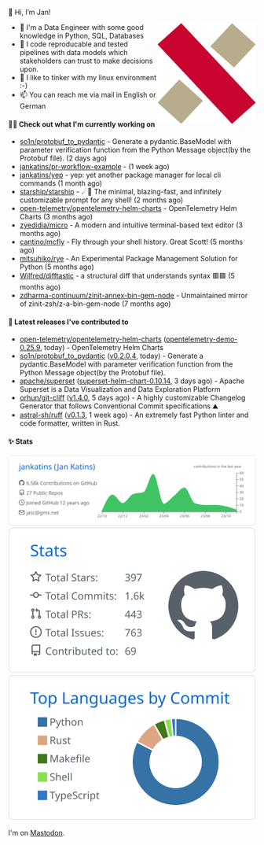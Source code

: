 👋 Hi, I’m Jan!

<img align="right" src="https://raw.githubusercontent.com/kreuzwerkerbot/kreuzwerkerbot/master/assets/xw.png" width="200">

- 🌱 I'm a Data Engineer with some good knowledge in Python, SQL, Databases
- 💪 I code reproducable and tested pipelines with data models which stakeholders can trust to make decisions upon.
- 💞️ I like to tinker with my linux environment :-)
- 📫 You can reach me via mail in English or German

#### 👩‍💻 Check out what I'm currently working on

- [so1n/protobuf_to_pydantic](https://github.com/so1n/protobuf_to_pydantic) - Generate a pydantic.BaseModel with parameter verification function from the Python Message object(by the Protobuf file). (2 days ago)
- [jankatins/pr-workflow-example](https://github.com/jankatins/pr-workflow-example) -  (1 week ago)
- [jankatins/yep](https://github.com/jankatins/yep) - yep: yet another package manager for local cli commands (1 month ago)
- [starship/starship](https://github.com/starship/starship) - ☄🌌️  The minimal, blazing-fast, and infinitely customizable prompt for any shell! (2 months ago)
- [open-telemetry/opentelemetry-helm-charts](https://github.com/open-telemetry/opentelemetry-helm-charts) - OpenTelemetry Helm Charts (3 months ago)
- [zyedidia/micro](https://github.com/zyedidia/micro) - A modern and intuitive terminal-based text editor (3 months ago)
- [cantino/mcfly](https://github.com/cantino/mcfly) - Fly through your shell history. Great Scott! (5 months ago)
- [mitsuhiko/rye](https://github.com/mitsuhiko/rye) - An Experimental Package Management Solution for Python (5 months ago)
- [Wilfred/difftastic](https://github.com/Wilfred/difftastic) - a structural diff that understands syntax 🟥🟩 (5 months ago)
- [zdharma-continuum/zinit-annex-bin-gem-node](https://github.com/zdharma-continuum/zinit-annex-bin-gem-node) - Unmaintained mirror of zinit-zsh/z-a-bin-gem-node (7 months ago)

#### 🔭 Latest releases I've contributed to

- [open-telemetry/opentelemetry-helm-charts](https://github.com/open-telemetry/opentelemetry-helm-charts) ([opentelemetry-demo-0.25.9](https://github.com/open-telemetry/opentelemetry-helm-charts/releases/tag/opentelemetry-demo-0.25.9), today) - OpenTelemetry Helm Charts
- [so1n/protobuf_to_pydantic](https://github.com/so1n/protobuf_to_pydantic) ([v0.2.0.4](https://github.com/so1n/protobuf_to_pydantic/releases/tag/v0.2.0.4), today) - Generate a pydantic.BaseModel with parameter verification function from the Python Message object(by the Protobuf file).
- [apache/superset](https://github.com/apache/superset) ([superset-helm-chart-0.10.14](https://github.com/apache/superset/releases/tag/superset-helm-chart-0.10.14), 3 days ago) - Apache Superset is a Data Visualization and Data Exploration Platform
- [orhun/git-cliff](https://github.com/orhun/git-cliff) ([v1.4.0](https://github.com/orhun/git-cliff/releases/tag/v1.4.0), 5 days ago) - A highly customizable Changelog Generator that follows Conventional Commit specifications ⛰️ 
- [astral-sh/ruff](https://github.com/astral-sh/ruff) ([v0.1.3](https://github.com/astral-sh/ruff/releases/tag/v0.1.3), 1 week ago) - An extremely fast Python linter and code formatter, written in Rust.


#### ✨ Stats

  [![](https://raw.githubusercontent.com/jankatins/jankatins/master/profile-summary-card-output/github/0-profile-details.svg)](https://github.com/vn7n24fzkq/github-profile-summary-cards)
  [![](https://raw.githubusercontent.com/jankatins/jankatins/master/profile-summary-card-output/github/3-stats.svg)](https://github.com/vn7n24fzkq/github-profile-summary-cards)
  [![](https://raw.githubusercontent.com/jankatins/jankatins/master/profile-summary-card-output/github/2-most-commit-language.svg)](https://github.com/vn7n24fzkq/github-profile-summary-cards)

I'm on <a rel="me" href="https://fosstodon.org/@jankatins">Mastodon</a>.
